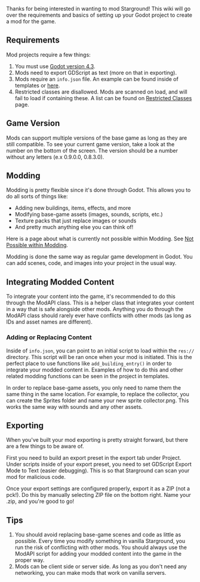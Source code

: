 Thanks for being interested in wanting to mod Starground! This wiki will go over the requirements and basics of setting up your Godot project to create a mod for the game.

## Requirements
Mod projects require a few things:
1. You must use [Godot version 4.3](https://godotengine.org/download/windows/).
2. Mods need to export GDScript as text (more on that in exporting).
3. Mods require an `info.json` file. An example can be found inside of templates or [here](_general/info-JSON.md).
4. Restricted classes are disallowed. Mods are scanned on load, and will fail to load if containing these. A list can be found on [Restricted Classes](_scripting/Restricted-Namespace.md) page.

## Game Version
Mods can support multiple versions of the base game as long as they are still compatible. To see your current game version, take a look at the number on the bottom of the screen. The version should be a number without any letters (e.x 0.9.0.0, 0.8.3.0).

## Modding
Modding is pretty flexible since it's done through Godot. This allows you to do all sorts of things like:
* Adding new buildings, items, effects, and more
* Modifying base-game assets (images, sounds, scripts, etc.)
* Texture packs that just replace images or sounds
* And pretty much anything else you can think of!

Here is a page about what is currently not possible within Modding. See [Not Possible within Modding](_general/not-possible.md).

Modding is done the same way as regular game development in Godot. You can add scenes, code, and images into your project in the usual way.

## Integrating Modded Content
To integrate your content into the game, it's recommended to do this through the ModAPI class. This is a helper class that integrates your content in a way that is safe alongside other mods. Anything you do through the ModAPI class should rarely ever have conflicts with other mods (as long as IDs and asset names are different).

### Adding or Replacing Content
Inside of `info.json`, you can point to an initial script to load within the `res://` directory. This script will be ran once when your mod is initiated. This is the perfect place to use functions like `add_building_entry()` in order to integrate your modded content in. Examples of how to do this and other related modding functions can be seen in the project in templates.

In order to replace base-game assets, you only need to name them the same thing in the same location. For example, to replace the collector, you can create the Sprites folder and name your new sprite collector.png. This works the same way with sounds and any other assets.

## Exporting
When you've built your mod exporting is pretty straight forward, but there are a few things to be aware of.

First you need to build an export preset in the export tab under Project. Under scripts inside of your export preset, you need to set GDScript Export Mode to Text (easier debugging). This is so that Starground can scan your mod for malicious code.

Once your export settings are configured properly, export it as a ZIP (not a pck!). Do this by manually selecting ZIP file on the bottom right. Name your .zip, and you're good to go!

## Tips
1. You should avoid replacing base-game scenes and code as little as possible. Every time you modify something in vanilla Starground, you run the risk of conflicting with other mods. You should always use the ModAPI script for adding your modded content into the game in the proper way.
2. Mods can be client side or server side. As long as you don't need any networking, you can make mods that work on vanilla servers.
